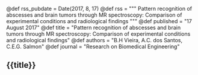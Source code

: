@def rss_pubdate = Date(2017, 8, 17)
@def rss = """ Pattern recognition of abscesses and brain tumors through MR spectroscopy: Comparison of experimental conditions and radiological findings """
@def published = "17 August 2017"
@def title = "Pattern recognition of abscesses and brain tumors through MR spectroscopy: Comparison of experimental conditions and radiological findings"
@def authors = "B.H Vieira, A.C. dos Santos, C.E.G. Salmon"
@def journal = "Research on Biomedical Engineering"

## {{title}}
~~~<sup>~~~{{authors}}, _{{journal}}_, {{rss_pubdate}}~~~</sup>~~~






